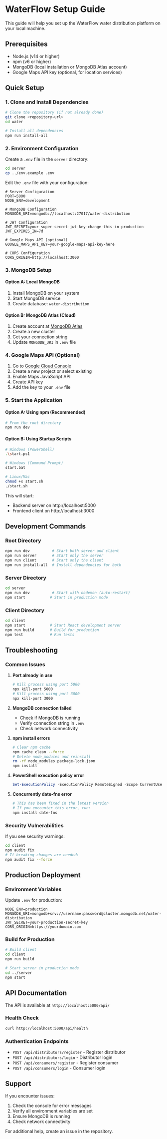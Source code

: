 # WaterFlow Setup Guide

This guide will help you set up the WaterFlow water distribution platform on your local machine.

## Prerequisites

- Node.js (v14 or higher)
- npm (v6 or higher)
- MongoDB (local installation or MongoDB Atlas account)
- Google Maps API key (optional, for location services)

## Quick Setup

### 1. Clone and Install Dependencies

```bash
# Clone the repository (if not already done)
git clone <repository-url>
cd water

# Install all dependencies
npm run install-all
```

### 2. Environment Configuration

Create a `.env` file in the `server` directory:

```bash
cd server
cp ../env.example .env
```

Edit the `.env` file with your configuration:

```env
# Server Configuration
PORT=5000
NODE_ENV=development

# MongoDB Configuration
MONGODB_URI=mongodb://localhost:27017/water-distribution

# JWT Configuration
JWT_SECRET=your-super-secret-jwt-key-change-this-in-production
JWT_EXPIRES_IN=7d

# Google Maps API (optional)
GOOGLE_MAPS_API_KEY=your-google-maps-api-key-here

# CORS Configuration
CORS_ORIGIN=http://localhost:3000
```

### 3. MongoDB Setup

#### Option A: Local MongoDB
1. Install MongoDB on your system
2. Start MongoDB service
3. Create database: `water-distribution`

#### Option B: MongoDB Atlas (Cloud)
1. Create account at [MongoDB Atlas](https://www.mongodb.com/atlas)
2. Create a new cluster
3. Get your connection string
4. Update `MONGODB_URI` in `.env` file

### 4. Google Maps API (Optional)

1. Go to [Google Cloud Console](https://console.cloud.google.com/)
2. Create a new project or select existing
3. Enable Maps JavaScript API
4. Create API key
5. Add the key to your `.env` file

### 5. Start the Application

#### Option A: Using npm (Recommended)
```bash
# From the root directory
npm run dev
```

#### Option B: Using Startup Scripts
```bash
# Windows (PowerShell)
.\start.ps1

# Windows (Command Prompt)
start.bat

# Linux/Mac
chmod +x start.sh
./start.sh
```

This will start:
- Backend server on http://localhost:5000
- Frontend client on http://localhost:3000

## Development Commands

### Root Directory
```bash
npm run dev          # Start both server and client
npm run server       # Start only the server
npm run client       # Start only the client
npm run install-all  # Install dependencies for both
```

### Server Directory
```bash
cd server
npm run dev          # Start with nodemon (auto-restart)
npm start           # Start in production mode
```

### Client Directory
```bash
cd client
npm start           # Start React development server
npm run build       # Build for production
npm test            # Run tests
```

## Troubleshooting

### Common Issues

1. **Port already in use**
   ```bash
   # Kill process using port 5000
   npx kill-port 5000
   # Kill process using port 3000
   npx kill-port 3000
   ```

2. **MongoDB connection failed**
   - Check if MongoDB is running
   - Verify connection string in `.env`
   - Check network connectivity

3. **npm install errors**
   ```bash
   # Clear npm cache
   npm cache clean --force
   # Delete node_modules and reinstall
   rm -rf node_modules package-lock.json
   npm install
   ```

4. **PowerShell execution policy error**
   ```powershell
   Set-ExecutionPolicy -ExecutionPolicy RemoteSigned -Scope CurrentUser
   ```

5. **Concurrently date-fns error**
   ```bash
   # This has been fixed in the latest version
   # If you encounter this error, run:
   npm install date-fns
   ```

### Security Vulnerabilities

If you see security warnings:
```bash
cd client
npm audit fix
# If breaking changes are needed:
npm audit fix --force
```

## Production Deployment

### Environment Variables
Update `.env` for production:
```env
NODE_ENV=production
MONGODB_URI=mongodb+srv://username:password@cluster.mongodb.net/water-distribution
JWT_SECRET=your-production-secret-key
CORS_ORIGIN=https://yourdomain.com
```

### Build for Production
```bash
# Build client
cd client
npm run build

# Start server in production mode
cd ../server
npm start
```

## API Documentation

The API is available at `http://localhost:5000/api/`

### Health Check
```bash
curl http://localhost:5000/api/health
```

### Authentication Endpoints
- `POST /api/distributors/register` - Register distributor
- `POST /api/distributors/login` - Distributor login
- `POST /api/consumers/register` - Register consumer
- `POST /api/consumers/login` - Consumer login

## Support

If you encounter issues:
1. Check the console for error messages
2. Verify all environment variables are set
3. Ensure MongoDB is running
4. Check network connectivity

For additional help, create an issue in the repository. 